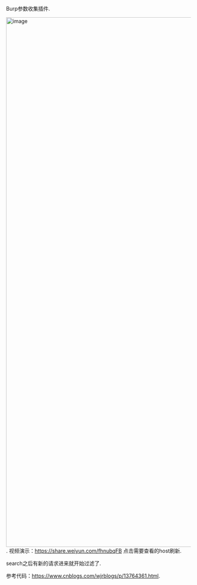 Burp参数收集插件. 

<img width="1440" alt="image" src="https://user-images.githubusercontent.com/90015694/189943142-8e0510c8-2c8d-4880-9494-fbf89193b100.png">. 
视频演示：https://share.weiyun.com/fhnubqFB
点击需要查看的host刷新. 

search之后有新的请求进来就开始过滤了. 

参考代码：https://www.cnblogs.com/wjrblogs/p/13764361.html. 
